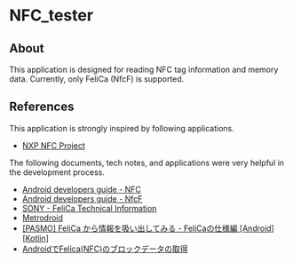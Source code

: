 # NFC_tester

## About

This application is designed for reading NFC tag information and memory data.
Currently, only FeliCa (NfcF) is supported.

## References

This application is strongly inspired by following applications.

- [NXP NFC Project](https://github.com/NXPNFCProject)

The following documents, tech notes, and applications were very helpful in the development process.

- [Android developers guide - NFC](https://developer.android.google.cn/guide/topics/connectivity/nfc/nfc)
- [Android developers guide - NfcF](https://developer.android.com/reference/kotlin/android/nfc/tech/NfcF)
- [SONY - FeliCa Technical Information](https://www.sony.net/Products/felica/business/tech-support/)
- [Metrodroid](https://github.com/metrodroid)
- [[PASMO] FeliCa から情報を吸い出してみる - FeliCaの仕様編 [Android][Kotlin]](https://qiita.com/YasuakiNakazawa/items/3109df682af2a7032f8d)
- [AndroidでFelica(NFC)のブロックデータの取得](https://qiita.com/nshiba/items/38f94d61c020a17314b6)

